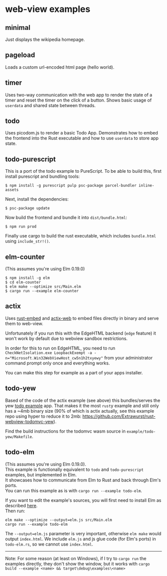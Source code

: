 # web-view examples

## minimal

Just displays the wikipedia homepage.

## pageload

Loads a custom url-encoded html page (hello world).

## timer

Uses two-way communication with the web app to render the state of a timer and
reset the timer on the click of a button. Shows basic usage of `userdata` and
shared state between threads.

## todo

Uses picodom.js to render a basic Todo App. Demonstrates how to embed the
frontend into the Rust executable and how to use `userdata` to store app state.

## todo-purescript

This is a port of the todo example to PureScript. To be able to build this,
first install purescript and bundling tools:

```
$ npm install -g purescript pulp psc-package parcel-bundler inline-assets
```

Next, install the dependencies:

```
$ psc-package update
```

Now build the frontend and bundle it into `dist/bundle.html`:

```
$ npm run prod
```

Finally use cargo to build the rust executable, which includes `bundle.html`
using `include_str!()`.

## elm-counter

(This assumes you're using Elm 0.19.0)

```
$ npm install -g elm
$ cd elm-counter
$ elm make --optimize src/Main.elm
$ cargo run --example elm-counter
```

## actix

Uses [rust-embed](https://github.com/pyros2097/rust-embed) and
[actix-web](https://github.com/actix/actix-web) to embed files directly in
binary and serve them to web-view.

Unfortunately if you run this with the EdgeHTML backend (`edge` feature) it
won't work by default due to webview sandbox restrictions.

In order for this to run on EdgeHTML, you need to run
`CheckNetIsolation.exe LoopbackExempt -a -n="Microsoft.Win32WebViewHost_cw5n1h2txyewy"`
from your administrator command prompt only once and everything works.

You can make this step for example as a part of your apps installer.

## todo-yew

Based of the code of the actix example (see above) this bundles/serves the yew
[todo example](https://github.com/yewstack/yew/tree/master/examples/todomvc)
app. That makes it the most `rust`y example and still only has a ~4mb binary
size (90% of which is actix actually, see this example repo using hyper to
reduce it to 2mb: https://github.com/Extrawurst/rust-webview-todomvc-yew).

Find the build instructions for the todomvc wasm source in
`example/todo-yew/Makefile`.

## todo-elm

(This assumes you're using Elm 0.19.0).  
This example is functionally equivalent to `todo` and `todo-purescript`
examples, but implemented in Elm.  
It showcases how to communicate from Elm to Rust and back through Elm's ports.  
You can run this example as is with `cargo run --example todo-elm`.

If you want to edit the example's sources, you will first need to install Elm as
described [here](https://guide.elm-lang.org/install/elm.html).  
Then run:

```
elm make --optimize --output=elm.js src/Main.elm
cargo run --example todo-elm
```

The `--output=elm.js` parameter is very important, otherwise `elm make` would
output `index.html`. We include `elm.js` and js glue code (for Elm's ports) in
`todo-elm.rs`, so we cannot use `index.html`.

---

Note: For some reason (at least on Windows), if I try to `cargo run` the
examples directly, they don't show the window, but it works with
`cargo build --example <name> && target\debug\examples\<name>`
